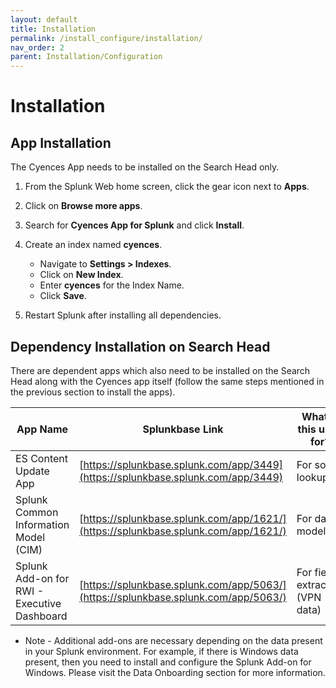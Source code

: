 ```yaml
---
layout: default
title: Installation
permalink: /install_configure/installation/
nav_order: 2
parent: Installation/Configuration
---
```


# Installation 

## App Installation

The Cyences App needs to be installed on the Search Head only.

1. From the Splunk Web home screen, click the gear icon next to **Apps**. 

2. Click on **Browse more apps**. 

3. Search for **Cyences App for Splunk** and click **Install**. 

4. Create an index named **cyences**. 
    * Navigate to **Settings > Indexes**. 
    * Click on **New Index**. 
    * Enter **cyences** for the Index Name. 
    * Click **Save**.

6. Restart Splunk after installing all dependencies. 

## Dependency Installation on Search Head

There are dependent apps which also need to be installed on the Search Head along with the Cyences app itself (follow the same steps mentioned in the previous section to install the apps).

| App Name | Splunkbase Link | What is this used for? |
|--------|--------|-------------|
| ES Content Update App | [https://splunkbase.splunk.com/app/3449](https://splunkbase.splunk.com/app/3449) | For some lookups
| Splunk Common Information Model (CIM) | [https://splunkbase.splunk.com/app/1621/](https://splunkbase.splunk.com/app/1621/) | For data models 
| Splunk Add-on for RWI - Executive Dashboard | [https://splunkbase.splunk.com/app/5063/](https://splunkbase.splunk.com/app/5063/) | For field extraction (VPN data) 

* Note - Additional add-ons are necessary depending on the data present in your Splunk environment. For example, if there is Windows data present, then you need to install and configure the Splunk Add-on for Windows. Please visit the Data Onboarding section for more information.
